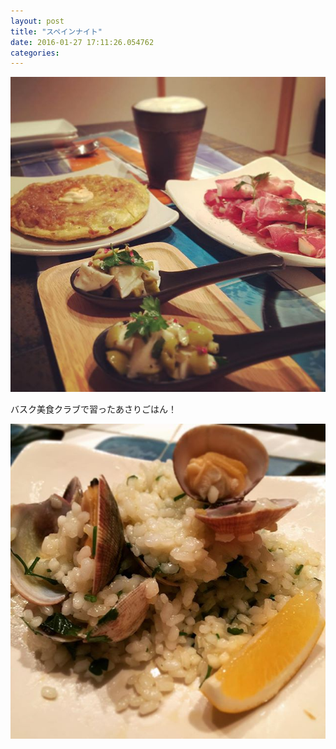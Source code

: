 ```yaml
---
layout: post
title: "スペインナイト"
date: 2016-01-27 17:11:26.054762
categories: 
---
```


![スペイン盛り](/assets/images/201601/10009416_461064827431109_199636139_n.jpg)

バスク美食クラブで習ったあさりごはん！

![あさりごはん](/assets/images/201601/12383335_1531653327135084_981997261_n.jpg)



